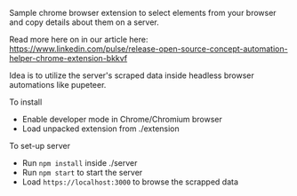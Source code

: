 Sample chrome browser extension to select elements from your browser and copy details about them on a server.

Read more here on in our article here:
https://www.linkedin.com/pulse/release-open-source-concept-automation-helper-chrome-extension-bkkvf

Idea is to utilize the server's scraped data inside headless browser automations like pupeteer. 

To install 

- Enable developer mode in Chrome/Chromium browser
- Load unpacked extension from ./extension 

To set-up server
- Run `npm install` inside ./server 
- Run `npm start` to start the server 
- Load `https://localhost:3000` to browse the scrapped data